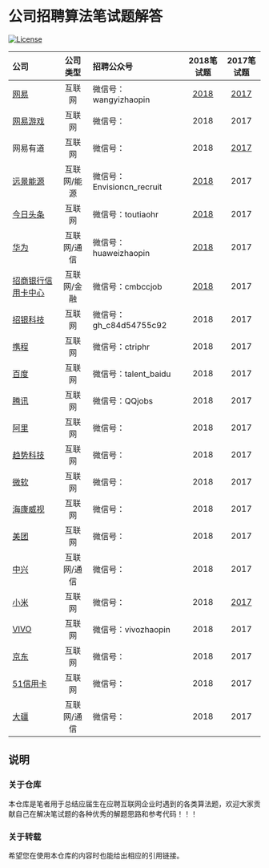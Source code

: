 # 公司招聘算法笔试题解答

<a href="https://github.com/LyricYang/Internet-Recruiting-Algorithm-Problems/blob/master/LICENSE"><img src="https://img.shields.io/npm/l/dayjs.svg?style=flat-square" alt="License"></a>

|公司|公司类型|招聘公众号|2018笔试题|2017笔试题|
|:---|:----:|:----|:---:|:---:|
|[网易](http://campus.163.com/#/home)|互联网|微信号：wangyizhaopin|[2018](https://github.com/LyricYang/Internet-Recruiting-Algorithm-Problems/blob/master/NETEASE/Problem%20Description%202018.md)|[2017](https://github.com/LyricYang/Internet-Recruiting-Algorithm-Problems/blob/master/NETEASE/Problem%20Description%202017.md)|
|[网易游戏](http://game.campus.163.com/index.html)|互联网|微信号：|2018|2017|
|网易有道|互联网|微信号：|2018|[2017](https://github.com/LyricYang/Internet-Recruiting-Algorithm-Problems/blob/master/YOUDAO/Problem%20Description%202017.md)|
|[远景能源](https://recruit.envisioncn.com/)|互联网/能源|微信号：Envisioncn_recruit|[2018](https://github.com/LyricYang/Internet-Recruiting-Algorithm-Problems/blob/master/ENVISION/Problem%20Description%202018.md)|2017|
|[今日头条](https://job.toutiao.com/campus/position)|互联网|微信号：toutiaohr|[2018](https://github.com/LyricYang/Internet-Recruiting-Algorithm-Problems/blob/master/TOUTIAO/Problem%20Description%202018.md)|2017|
|[华为](http://career.huawei.com/reccampportal/campus4_index.html#campus4/pages/home/freshGraduate.html?type=2&faqtype=1)|互联网/通信|微信号：huaweizhaopin|[2018](https://github.com/LyricYang/Internet-Recruiting-Algorithm-Problems/blob/master/HUAWEI/Problem%20Description%202018.md)|2017|
|[招商银行信用卡中心](http://cmbcc.zhiye.com/campus)|互联网/金融|微信号：cmbccjob|[2018](https://github.com/LyricYang/Internet-Recruiting-Algorithm-Problems/blob/master/MERCHANTSBANK/Problem%20Description%202018.md)|2017|
|[招银科技](https://cmbnt.cmbchina.com/bulletin/cmbnt2018/index.html)|互联网|微信号：gh_c84d54755c92|2018|2017|
|[携程](http://campus.ctrip.com/)|互联网|微信号：ctriphr|2018|2017|
|[百度](https://talent.baidu.com/external/baidu/campus.html#/campus)|互联网|微信号：talent_baidu|2018|2017|
|[腾讯](https://join.qq.com/index.php)|互联网|微信号：QQjobs|2018|2017|
|[阿里](https://campus.alibaba.com/index.htm)|互联网|微信号：|2018|2017|
|[趋势科技](http://campus.51job.com/trendmicro2018/job.html)|互联网|微信号：|2018|2017|
|[微软](http://www.joinms.com/cn_c/index.html)|互联网|微信号：|2018|2017|
|[海康威视](http://campus.hikvision.com/home)|互联网|微信号：|2018|2017|
|[美团](https://campus.meituan.com/#/)|互联网|微信号：|2018|2017|
|[中兴](http://job.zte.com.cn/)|互联网/通信|微信号：|2018|2017|
|[小米](http://hr.xiaomi.com/campus/process)|互联网|微信号：|2018|[2017](https://github.com/LyricYang/Internet-Recruiting-Algorithm-Problems/blob/master/MI/Problem%20Description%202017.md)|
|[VIVO](http://hr.vivo.com/wt/vivo/web/index/CompvivoPagerecruit_School)|互联网|微信号：vivozhaopin|2018|2017|
|[京东](http://campus.jd.com/home)|互联网|微信号：|2018|2017|
|[51信用卡](http://job.u51.com/Campus/)|互联网|微信号：|2018|2017|
|[大疆](https://we.dji.com/zh-CN/)|互联网/通信|微信号：|2018|2017|

## 说明

### 关于仓库

本仓库是笔者用于总结应届生在应聘互联网企业时遇到的各类算法题，欢迎大家贡献自己在解决笔试题的各种优秀的解题思路和参考代码！！！

### 关于转载

希望您在使用本仓库的内容时也能给出相应的引用链接。
